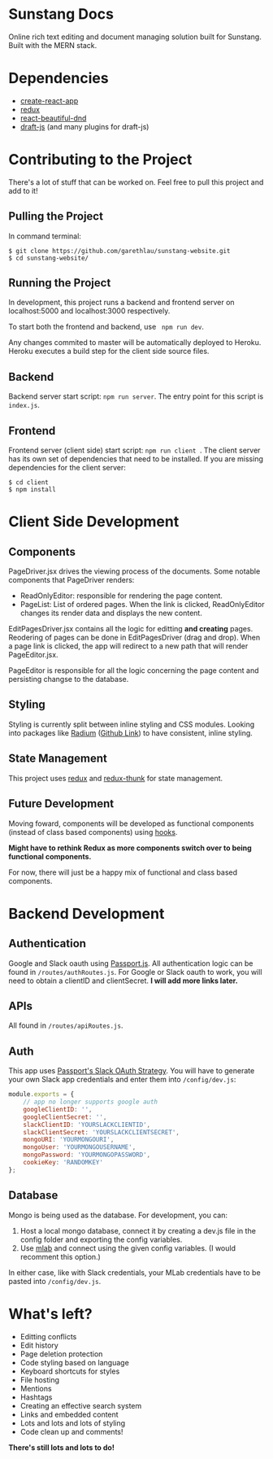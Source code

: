 # Sunstang Docs
Online rich text editing and document managing solution built for Sunstang. Built with the MERN stack.

# Dependencies
- [create-react-app](https://github.com/facebook/create-react-app "https://github.com/facebook/create-react-app")
- [redux](https://redux.js.org/ "https://redux.js.org/")
- [react-beautiful-dnd](https://www.npmjs.com/package/react-beautiful-dnd "https://www.npmjs.com/package/react-beautiful-dnd")
- [draft-js](https://draftjs.org/ "https://draftjs.org/") (and many plugins for draft-js)

# Contributing to the Project
There's a lot of stuff that can be worked on. Feel free to pull this project and add to it!

## Pulling the Project
In command terminal:
```
$ git clone https://github.com/garethlau/sunstang-website.git
$ cd sunstang-website/
```

## Running the Project
In development, this project runs a backend and frontend server on localhost:5000 and localhost:3000 respectively. 

To start both the frontend and backend, use ` npm run dev`.

Any changes commited to master will be automatically deployed to Heroku. Heroku executes a build step for the client side source files.

## Backend
Backend server start script: `npm run server`. The entry point for this script is `index.js`. 

## Frontend
Frontend server (client side) start script: `npm run client `. The client server has its own set of dependencies that need to be installed. If you are missing dependencies for the client server:
```
$ cd client
$ npm install
```

# Client Side Development
## Components
PageDriver.jsx drives the viewing process of the documents. Some notable components that PageDriver renders:
- ReadOnlyEditor: responsible for rendering the page content.
- PageList: List of ordered pages. When the link is clicked, ReadOnlyEditor changes its render data and displays the new content.

EditPagesDriver.jsx contains all the logic for editting <b>and creating</b> pages. Reodering of pages can be done in EditPagesDriver (drag and drop). When a page link is clicked, the app will redirect to a new path that will render PageEditor.jsx.

PageEditor is responsible for all the logic concerning the page content and persisting changse to the database.

## Styling
Styling is currently split between inline styling and CSS modules. Looking into packages like [Radium](https://formidable.com/open-source/radium/ "Official Site") ([Github Link](https://github.com/FormidableLabs/radium "Radium on Github")) to have consistent, inline styling. 

## State Management
This project uses [redux](https://redux.js.org/ "https://redux.js.org/") and [redux-thunk](https://github.com/reduxjs/redux-thunk "Redux-Thunk on Github") for state management. 

## Future Development
Moving foward, components will be developed as functional components (instead of class based components) using [hooks](https://reactjs.org/docs/hooks-intro.html). 

<b> Might have to rethink Redux as more components switch over to being functional components.</b>

For now, there will just be a happy mix of functional and class based components.

# Backend Development
## Authentication
Google and Slack oauth using [Passport.js](http://www.passportjs.org/ "http://www.passportjs.org/"). All authentication logic can be found in `/routes/authRoutes.js`. For Google or Slack oauth to work, you will need to obtain a clientID and clientSecret. <b>I will add more links later.</b>

## APIs
All found in `/routes/apiRoutes.js`.

## Auth
This app uses [Passport's Slack OAuth Strategy](http://www.passportjs.org/packages/passport-slack-oauth2/). You will have to generate your own Slack app credentials and enter them into `/config/dev.js`:

``` javascript
module.exports = {
    // app no longer supports google auth
    googleClientID: '', 
    googleClientSecret: '', 
    slackClientID: 'YOURSLACKCLIENTID',
    slackClientSecret: 'YOURSLACKCLIENTSECRET',
    mongoURI: 'YOURMONGOURI',
    mongoUser: 'YOURMONGOUSERNAME',
    mongoPassword: 'YOURMONGOPASSWORD',
    cookieKey: 'RANDOMKEY'
};
```
## Database
Mongo is being used as the database. For development, you can:
1) Host a local mongo database, connect it by creating a dev.js file in the config folder and exporting the config variables. 
2) Use [mlab](https://mlab.com/) and connect using the given config variables. (I would recomment this option.)

In either case, like with Slack credentials, your MLab credentials have to be pasted into `/config/dev.js`. 

# What's left?
- Editting conflicts
- Edit history
- Page deletion protection
- Code styling based on language
- Keyboard shortcuts for styles
- File hosting
- Mentions
- Hashtags
- Creating an effective search system
- Links and embedded content
- Lots and lots and lots of styling
- Code clean up and comments!

<b>There's still lots and lots to do!</b>
